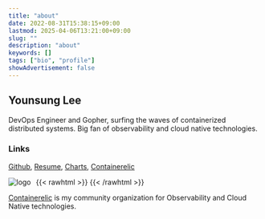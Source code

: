 ```yaml
---
title: "about"
date: 2022-08-31T15:38:15+09:00
lastmod: 2025-04-06T13:21:00+09:00
slug: ""
description: "about"
keywords: []
tags: ["bio", "profile"]
showAdvertisement: false
---
```


## Younsung Lee

DevOps Engineer and Gopher, surfing the waves of containerized distributed systems. Big fan of observability and cloud native technologies.

### Links

[Github](https://github.com/younsl), [Resume](/about/resume.pdf), [Charts](https://younsl.xyz/charts/), [Containerelic](https://github.com/containerelic)

{{< rawhtml >}}
<img src="/about/assets/containerelic.png" alt="logo" style="float: left; margin-right: 10px;" />
{{< /rawhtml >}}

[Containerelic](https://github.com/containerelic) is my community organization for Observability and Cloud Native technologies.